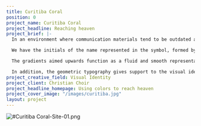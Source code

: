 ```yaml
---
title: Curitiba Coral
position: 0
project_name: Curitiba Coral
project_headline: Reaching heaven
project_brief: |-
  In an environment where communication materials tend to be outdated and little inventive, Curitiba Choir sought a new identity designed towards a young audience (15-35) that would be bold, contemporary and relevant. With clear goals to be reached, we developed a visual system based on a concise symbol, vivid color gradients alongside a clean and direct typography.

  We have the initials of the name represented in the symbol, formed by seven lines referring to the number related to God in the Bible. Furthermore, there is the idea of sound waves propagation and the lines formed by the audience arrangement in the choir’s church headquarters.

  The gradients aimed upwards function as a fluid and smooth representation of voices and music rising towards heaven. In total, there are six gradients alluding to six vocal tessituras present in a choir: soprano, mezzo, contralto, tenor, baritone and bass.

  In addition, the geometric typography gives support to the visual identity, providing a harmonic composition with the gradients, generating clearness and legibility throughout the whole communication.
project_creative_field: Visual Identity
project_client: Christian Choir
project_headline_homepage: Using colors to reach heaven
project_cover_image: "/images/curitiba.jpg"
layout: project
---
```


![#Curitiba Coral-Site-01.png](/uploads/%23Curitiba%20Coral-Site-01.png)
